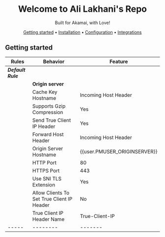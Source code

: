 <!-- markdownlint-configure-file {
  "MD013": {
    "code_blocks": false,
    "tables": false
  },
  "MD033": false,
  "MD041": false
} -->

<div align="center">

# Welcome to Ali Lakhani's Repo
Built for Akamai, with Love!

[Getting started](#getting-started) •
[Installation](#installation) •
[Configuration](#configuration) •
[Integrations](#third-party-integrations)

</div>

## Getting started


| Rules | Behavior | Feature |
| ----- | -------- | ------- |
| ***Default Rule*** |                             |
|                    | **Origin server**           |
|                    | Cache Key Hostname          |  Incoming Host Header
|                    | Supports Gzip Compression   |  Yes                                                          
|                    | Send True Client IP Header  |  Yes                                                          
|                    | Forward Host Header         |  Incoming Host Header                                                          
|                    | Origin Server Hostname      |  {{user.PMUSER_ORIGINSERVER}}
|                    | HTTP Port                   |  80
|                    | HTTPS Port                  |  443                            
|                    | Use SNI TLS Extension       |  Yes   
|                    | Allow Clients To Set True Client IP Header |  No
|                    | True Client IP Header Name  |  True-Client-IP
| ----- | -------- | ------- |                                          